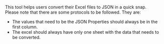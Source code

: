 This tool helps users convert their Excel files to JSON in a quick snap. Please note that there are some protocols to be followed. They are:
- The values that need to be the JSON Properties should always be in the first column.
- The excel should always have only one sheet with the data that needs to be converted.
